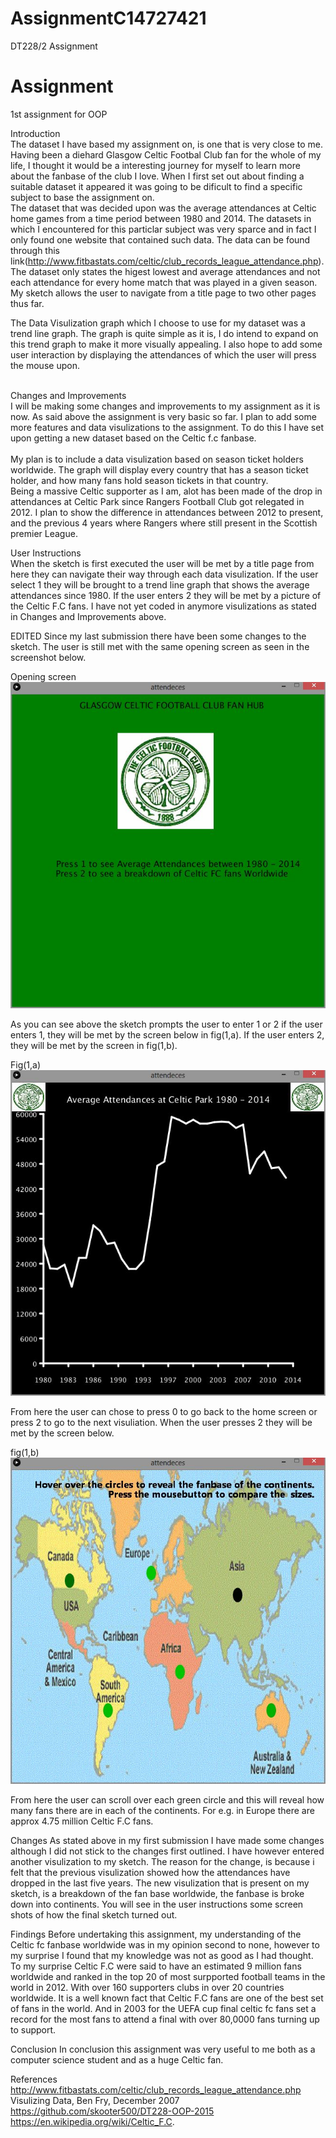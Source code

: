 # AssignmentC14727421
DT228/2 Assignment

# Assignment
1st assignment for OOP

Introduction
<br />
The dataset I have based my assignment on, is one that is very close to me.  Having been a diehard Glasgow Celtic Footbal Club fan for the whole of my life, I thought it would be a interesting journey for myself to learn more about the fanbase of the club I love.  When I first set out about finding a suitable dataset it appeared it was going to be dificult to find a specific subject to base the assignment on. </br>
The dataset that was decided upon was the average attendances at Celtic home games from a time period between 1980 and 2014.  The datasets in which I encountered for this particlar subject was very sparce and in fact I only found one website that contained such data.  The data can be found through this link(http://www.fitbastats.com/celtic/club_records_league_attendance.php).  The dataset only states the higest lowest and average attendances and not each attendance for every home match that was played in a given season.  My sketch allows the user to navigate from a title page to two other pages thus far.
</br>

The Data Visulization graph which I choose to use for my dataset was a trend line graph. The graph is quite simple as it is, I do intend to expand on this trend graph to make it more visually appealing.  I also hope to add some user interaction by displaying the attendances of which the user will press the mouse upon. 
</br> </br>

Changes and Improvements
</br>
I will be making some changes and improvements to my assignment as it is now.  As said above the assignment is very basic so far.  I plan to add some more features and data visulizations to the assignment. To do this I have set upon getting a new dataset based on the Celtic f.c fanbase.  
</br>
My plan is to include a data visulization based on season ticket holders worldwide.  The graph will display every country that has a season ticket holder, and how many fans hold season tickets in that country.  </br>
Being a massive Celtic supporter as I am, alot has been made of the drop in attendances at Celtic Park since Rangers Football Club got relegated in 2012. I plan to show the difference in attendances between 2012 to present, and the previous 4 years where Rangers where still present in the Scottish premier League. 
</br>

User Instructions
</br>
When the sketch is first executed the user will be met by a title page from here they can navigate their way through each data visulization.  If the user select 1 they will be brought to a trend line graph that shows the average attendances since 1980.  If the user enters 2 they will be met by a picture of the Celtic F.C fans.  I have not yet coded in anymore visulizations as stated in Changes and Improvements above.

EDITED
Since my last submission there have been some changes to the sketch. The user is still met with the same opening screen as seen in the screenshot below. 

Opening screen
</br>
![Alt text](https://github.com/Pearse88/AssignmentC14727421/blob/master/attendeces/menu.png "Opening page")



As you can see above the sketch prompts the user to enter 1 or 2 if the user enters 1, they will be met by the screen below in fig(1,a).
If the user enters 2, they will be met by the screen in fig(1,b).

Fig(1,a)
</br>
![Alt text](https://github.com/Pearse88/AssignmentC14727421/blob/master/attendeces/attendances.png "Attendances")

From here the user can chose to press 0 to go back to the home screen or press 2 to go to the next visuliation.  When the user presses 2 they will be met by the screen below.

fig(1,b)
</br>
![Alt text](https://github.com/Pearse88/AssignmentC14727421/blob/master/attendeces/fanBase.png "Fanbase page")

From here the user can scroll over each green circle and this will reveal how many fans there are in each of the continents. For e.g. in Europe there are approx 4.75 million Celtic F.C fans.


Changes
As stated above in my first submission I have made some changes although I did not stick to the changes first  outlined. I have however entered another visulization to my sketch.  The reason for the change, is because i felt that the previous visulization showed how the attendances have dropped in the last five years.
The new visulization that is present on my sketch, is a breakdown of the fan base worldwide, the fanbase is broke down into continents.  You will see in the user instructions some screen shots of how the final sketch turned out.
</br>

Findings
Before undertaking this assignment, my understanding of the Celtic fc fanbase worldwide was in my opinion second to none, however to my surprise I found that my knowledge was not as good as I had thought.  To my surprise Celtic F.C were said to have an estimated 9 million fans worldwide and ranked in the top 20 of most surpported football teams in the world in 2012.  With over 160 supporters clubs in over 20 countries worldwide. 
It is a well known fact that Celtic F.C fans are one of the best set of fans in the world.  And in 2003 for the UEFA cup final celtic fc fans set a record for the most fans to attend a final with over 80,0000 fans turning up to support.  

Conclusion
In conclusion this assignment was very useful to me both as a computer science student and as a huge Celtic fan.  

References
http://www.fitbastats.com/celtic/club_records_league_attendance.php</br>
Visulizing Data, Ben Fry, December 2007</br>
https://github.com/skooter500/DT228-OOP-2015
https://en.wikipedia.org/wiki/Celtic_F.C.
